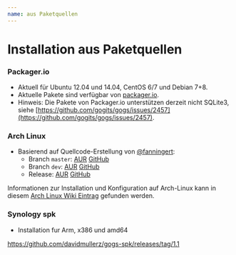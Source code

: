 ```yaml
---
name: aus Paketquellen
---
```


# Installation aus Paketquellen

### Packager.io

- Aktuell für Ubuntu 12.04 und 14.04, CentOS 6/7 und Debian 7+8.
- Aktuelle Pakete sind verfügbar von [packager.io](https://packager.io/gh/pkgr/gogs).
- Hinweis: Die Pakete von Packager.io unterstützen derzeit nicht SQLite3, siehe [https://github.com/gogits/gogs/issues/2457](https://github.com/gogits/gogs/issues/2457).

### Arch Linux

- Basierend auf Quellcode-Erstellung von [@fanningert](https://github.com/fanningert):
	- Branch `master`: [AUR](https://aur.archlinux.org/packages/gogs-git/) [GitHub](https://github.com/fanningert/PKGBUILDs/tree/master/aur/gogs-git)
	- Branch `dev`: [AUR](https://aur.archlinux.org/packages/gogs-dev-git/) [GitHub](https://github.com/fanningert/PKGBUILDs/tree/master/aur/gogs-git-dev)
	- Release: [AUR](https://aur.archlinux.org/packages/gogs/) [GitHub](https://github.com/Martchus/PKGBUILDs/tree/master/gogs/default)

Informationen zur Installation und Konfiguration auf Arch-Linux kann in diesem [Arch Linux Wiki Eintrag](https://wiki.archlinux.org/index.php/Gogs) gefunden werden.

### Synology spk

- Installation fur Arm, x386 und amd64

https://github.com/davidmullerz/gogs-spk/releases/tag/1.1
